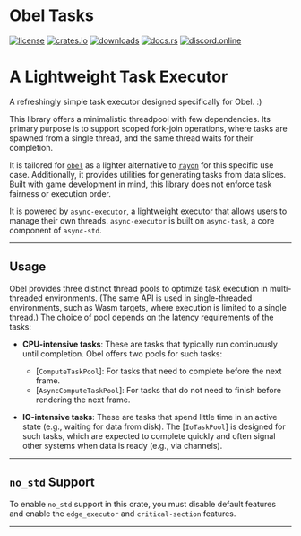 # Obel Tasks

[![license](https://img.shields.io/badge/license-MIT%2FApache-blue.svg)](https://github.com/obelengine/obel#license)
[![crates.io](https://img.shields.io/crates/v/obel.svg)](https://crates.io/crates/obel)
[![downloads](https://img.shields.io/crates/d/obel.svg)](https://crates.io/crates/obel)
[![docs.rs](https://docs.rs/obel/badge.svg)](https://docs.rs/obel/latest/obel/)
[![discord.online](https://img.shields.io/discord/1335036405788971020.svg?label=&logo=discord&logoColor=ffffff&color=7389D8)](https://discord.gg/3jq8js8u)


# A Lightweight Task Executor

A refreshingly simple task executor designed specifically for Obel. :)

This library offers a minimalistic threadpool with few dependencies. Its primary purpose is to support scoped fork-join operations, where tasks are spawned from a single thread, and the same thread waits for their completion.  

It is tailored for [`obel`][obel] as a lighter alternative to [`rayon`][rayon] for this specific use case. Additionally, it provides utilities for generating tasks from data slices. Built with game development in mind, this library does not enforce task fairness or execution order.

It is powered by [`async-executor`][async-executor], a lightweight executor that allows users to manage their own threads. `async-executor` is built on `async-task`, a core component of `async-std`.

---

## Usage

Obel provides three distinct thread pools to optimize task execution in multi-threaded environments. (The same API is used in single-threaded environments, such as Wasm targets, where execution is limited to a single thread.) The choice of pool depends on the latency requirements of the tasks:

- **CPU-intensive tasks**: These are tasks that typically run continuously until completion. Obel offers two pools for such tasks:
  - [`ComputeTaskPool`]: For tasks that need to complete before the next frame.
  - [`AsyncComputeTaskPool`]: For tasks that do not need to finish before rendering the next frame.

- **IO-intensive tasks**: These are tasks that spend little time in an active state (e.g., waiting for data from disk). The [`IoTaskPool`] is designed for such tasks, which are expected to complete quickly and often signal other systems when data is ready (e.g., via channels).

---

## `no_std` Support

To enable `no_std` support in this crate, you must disable default features and enable the `edge_executor` and `critical-section` features.

---
[obel]: https://github.com/obel 
[rayon]: https://github.com/rayon-rs/rayon  
[async-executor]: https://github.com/stjepang/async-executor  
